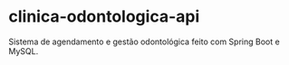 # clinica-odontologica-api
Sistema de agendamento e gestão odontológica feito com Spring Boot e MySQL.
